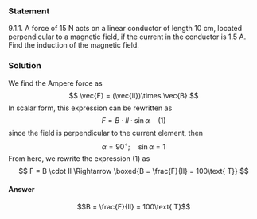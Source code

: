 ###  Statement 

$9.1.1.$ A force of 15 N acts on a linear conductor of length $10$ cm, located perpendicular to a magnetic field, if the current in the conductor is $1.5$ A. Find the induction of the magnetic field. 

### Solution

We find the Ampere force as $$ \vec{F} = (\vec{Il})\times \vec{B} $$ In scalar form, this expression can be rewritten as $$ F = B\cdot Il \cdot \sin\alpha\quad(1) $$ since the field is perpendicular to the current element, then $$ \alpha =90^{\circ};\quad \sin\alpha =1 $$ From here, we rewrite the expression $(1)$ as $$ F = B \cdot Il \Rightarrow \boxed{B = \frac{F}{Il} = 100\text{ T}} $$ 

#### Answer

$$B = \frac{F}{Il} = 100\text{ T}$$ 
